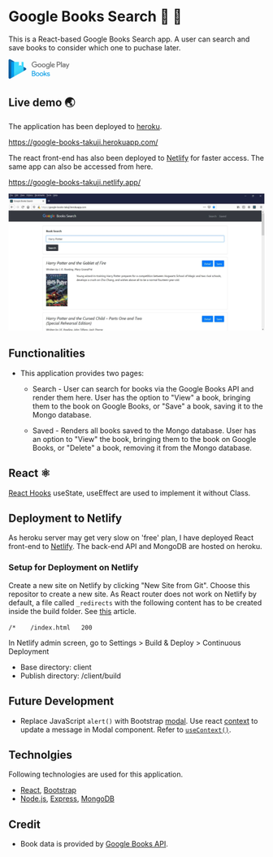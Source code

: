 # Google Books Search :blue_book: :mag_right:

This is a React-based Google Books Search app. A user can search and save books to consider which one to puchase  later. 

<img src="./readme/google_books_logo.png"> 

## Live demo :earth_asia:
The application has been deployed to [heroku](https://www.heroku.com/). 

https://google-books-takuji.herokuapp.com/

The react front-end has also been deployed to [Netlify](https://www.netlify.com/) for faster access. The same app can also be accessed from here. 

https://google-books-takuji.netlify.app/

<img src="./readme/screencapture.jpg" width="850px">

## Functionalities

 * This application provides two pages:

   * Search - User can search for books via the Google Books API and render them here. User has the option to "View" a book, bringing them to the book on Google Books, or "Save" a book, saving it to the Mongo database.

   * Saved - Renders all books saved to the Mongo database. User has an option to "View" the book, bringing them to the book on Google Books, or "Delete" a book, removing it from the Mongo database.


## React  :atom_symbol:
[React Hooks](https://reactjs.org/docs/hooks-intro.html) useState, useEffect are used to implement it without Class. 

## Deployment to Netlify 
As heroku server may get very slow on 'free' plan, I have deployed React front-end to [Netlify](https://www.netlify.com/). The back-end API and MongoDB are hosted on heroku. 

### Setup for Deployment on Netlify
Create a new site on Netlify by clicking "New Site from Git". Choose this repositor to create a new site. As React router does not work on Netlify by default, a file called `_redirects` with the following content has to be created inside the build folder. See [this](https://medium.com/@rexben/how-to-fix-page-not-found-on-netlify-with-react-router-dom-e0520692be5) article.

`/*    /index.html   200`

In Netlify admin screen, go to Settings > Build & Deploy > Continuous Deployment
* Base directory: client
* Publish directory: /client/build


## Future Development

* Replace JavaScript `alert()` with Bootstrap [modal](https://getbootstrap.com/docs/4.0/components/modal/). Use react [context](https://reactjs.org/docs/context.html) to update a message in Modal component. Refer to [`useContext()`](https://reactjs.org/docs/hooks-reference.html#usecontext).


## Technolgies
Following technologies are used for this application.

* [React](https://reactjs.org/), [Bootstrap](https://getbootstrap.com/)
* [Node.js](https://nodejs.org), [Express](https://expressjs.com/), [MongoDB](https://www.mongodb.com/)


## Credit 
* Book data is provided by [Google Books API](https://developers.google.com/books).
